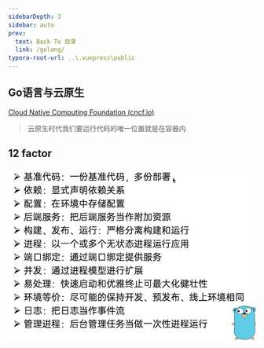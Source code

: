 ```yaml
---
sidebarDepth: 3
sidebar: auto
prev:
  text: Back To 目录
  link: /golang/
typora-root-url: ..\.vuepress\public
---
```




## Go语言与云原生

[Cloud Native Computing Foundation (cncf.io)](https://www.cncf.io/)

> 云原生时代我们要运行代码的唯一位置就是在容器内

## 12 factor

![image-20220614202538177](/images/golang/image-20220614202538177.png)